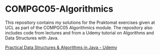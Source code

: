 # COMPGC05-Algorithmics

This repository contains my solutions for the Praktomat exercises given at UCL as part of the COMPGC05 Algorithmics module.
The repository also includes code from lectures and from a Udemy tutorial on Algorithms and Data Structures with Java.

[Practical Data Structures & Algorithms in Java - Udemy](https://www.udemy.com/practical-data-structures-algorithms-in-java/learn/v4/overview)


